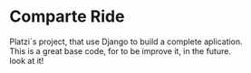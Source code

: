 Comparte Ride
=============

Platzi´s project, that use Django to build a complete aplication.<br>
This is a great base code, for to be improve it, in the future.<br> 
look at it!

